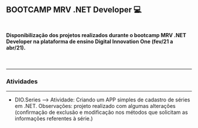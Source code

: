 ## BOOTCAMP MRV .NET Developer :computer:

#

#### Disponibilização dos projetos realizados durante o bootcamp MRV .NET Developer na plataforma de ensino Digital Innovation One (fev/21 a abr/21).

&nbsp;
_________________________________________________________________
### **Atividades**
-----------------------------------------------------------------
* DIO.Series --> Atividade: Criando um APP simples de cadastro de séries em .NET.
  Observações: projeto realizado com algumas alterações (confirmação de exclusão e modificação nos métodos que solicitam as informações referentes à série.)
  

&nbsp;

#
